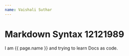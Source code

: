 ```yaml
---
name: Vaishali Suthar
---
```


#  Markdown Syntax 12121989

I am {{ page.name }} and trying to learn Docs as code. 
